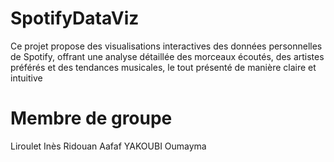 # SpotifyDataViz
Ce projet propose des visualisations interactives des données personnelles de Spotify, offrant une analyse détaillée des morceaux écoutés, des artistes préférés et des tendances musicales, le tout présenté de manière claire et intuitive

# Membre de groupe 
Liroulet Inès
Ridouan Aafaf 
YAKOUBI Oumayma


